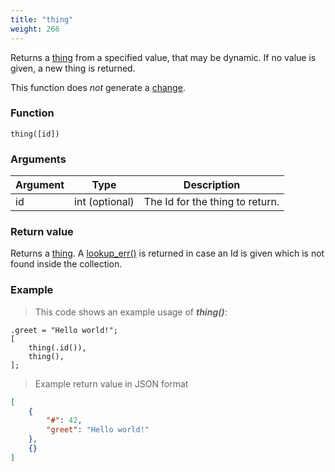 ```yaml
---
title: "thing"
weight: 266
---
```


Returns a [thing](../../data-types/thing) from a specified value, that may be dynamic. If no value is given, a new thing is returned.

This function does *not* generate a [change](../../overview/changes).

### Function

`thing([id])`

### Arguments

Argument | Type | Description
-------- | ---- | -----------
id | int (optional) | The Id for the thing to return.

### Return value

Returns a [thing](../../data-types/thing).
A [lookup_err()](../../errors/lookup_err) is returned in case an Id is given which is not found inside the collection.

### Example

> This code shows an example usage of ***thing()***:

```thingsdb,should_pass
.greet = "Hello world!";
[
    thing(.id()),
    thing(),
];
```

> Example return value in JSON format

```json
[
    {
        "#": 42,
        "greet": "Hello world!"
    },
    {}
]
```
